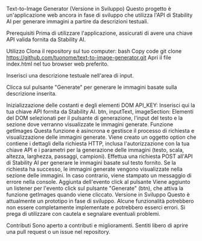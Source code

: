 
Text-to-Image Generator (Versione in Sviluppo)
Questo progetto è un'applicazione web ancora in fase di sviluppo che utilizza l'API di Stability AI per generare immagini a partire da descrizioni testuali.

Prerequisiti
Prima di utilizzare l'applicazione, assicurati di avere una chiave API valida fornita da Stability AI.

Utilizzo
Clona il repository sul tuo computer:
bash
Copy code
git clone https://github.com/tuonome/text-to-image-generator.git
Apri il file index.html nel tuo browser web preferito.

Inserisci una descrizione testuale nell'area di input.

Clicca sul pulsante "Generate" per generare le immagini basate sulla descrizione inserita.

Inizializzazione delle costanti e degli elementi DOM
API_KEY: Inserisci qui la tua chiave API fornita da Stability AI.
btn, inputText, imageSection: Elementi del DOM selezionati per il pulsante di generazione, l'input del testo e la sezione dove verranno visualizzate le immagini generate.
Funzione getImages
Questa funzione è asincrona e gestisce il processo di richiesta e visualizzazione delle immagini generate.
Viene creato un oggetto option che contiene i dettagli della richiesta HTTP, inclusa l'autorizzazione con la tua chiave API e i parametri per la generazione delle immagini (testo, scala, altezza, larghezza, passaggi, campioni).
Effettua una richiesta POST all'API di Stability AI per generare le immagini basate sul testo fornito.
Se la richiesta ha successo, le immagini generate vengono visualizzate nella sezione delle immagini. In caso contrario, viene stampato un messaggio di errore nella console.
Aggiunta dell'evento click al pulsante
Viene aggiunto un listener per l'evento click sul pulsante "Generate" (btn), che attiva la funzione getImages quando viene cliccato.
Versione in Sviluppo
Questo è attualmente un prototipo in fase di sviluppo. Alcune funzionalità potrebbero non essere completamente implementate e potrebbero esserci errori. Si prega di utilizzare con cautela e segnalare eventuali problemi.

Contributi
Sono aperto a contributi e miglioramenti. Sentiti libero di aprire una pull request o un issue nel repository.

